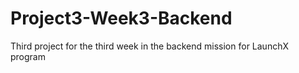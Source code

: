 # Project3-Week3-Backend
Third project for the third week in the backend mission for LaunchX program
